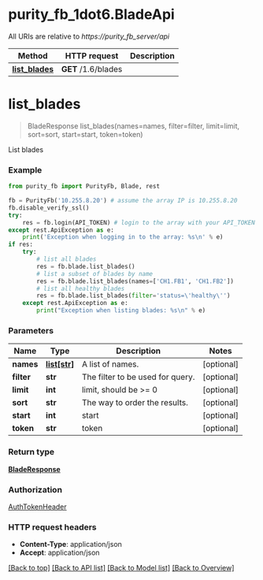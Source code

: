 # purity_fb_1dot6.BladeApi

All URIs are relative to *https://purity_fb_server/api*

Method | HTTP request | Description
------------- | ------------- | -------------
[**list_blades**](BladeApi.md#list_blades) | **GET** /1.6/blades | 


# **list_blades**
> BladeResponse list_blades(names=names, filter=filter, limit=limit, sort=sort, start=start, token=token)



List blades

### Example 
```python
from purity_fb import PurityFb, Blade, rest

fb = PurityFb('10.255.8.20') # assume the array IP is 10.255.8.20
fb.disable_verify_ssl()
try:
    res = fb.login(API_TOKEN) # login to the array with your API_TOKEN
except rest.ApiException as e:
    print('Exception when logging in to the array: %s\n' % e)
if res:
    try:
        # list all blades
        res = fb.blade.list_blades()
        # list a subset of blades by name
        res = fb.blade.list_blades(names=['CH1.FB1', 'CH1.FB2'])
        # list all healthy blades
        res = fb.blade.list_blades(filter='status=\'healthy\'')
    except rest.ApiException as e:
        print("Exception when listing blades: %s\n" % e)
```

### Parameters

Name | Type | Description  | Notes
------------- | ------------- | ------------- | -------------
 **names** | [**list[str]**](str.md)| A list of names. | [optional] 
 **filter** | **str**| The filter to be used for query. | [optional] 
 **limit** | **int**| limit, should be &gt;&#x3D; 0 | [optional] 
 **sort** | **str**| The way to order the results. | [optional] 
 **start** | **int**| start | [optional] 
 **token** | **str**| token | [optional] 

### Return type

[**BladeResponse**](BladeResponse.md)

### Authorization

[AuthTokenHeader](index.md#AuthTokenHeader)

### HTTP request headers

 - **Content-Type**: application/json
 - **Accept**: application/json

[[Back to top]](#) [[Back to API list]](index.md#endpoint-properties) [[Back to Model list]](index.md#documentation-for-models) [[Back to Overview]](index.md)

